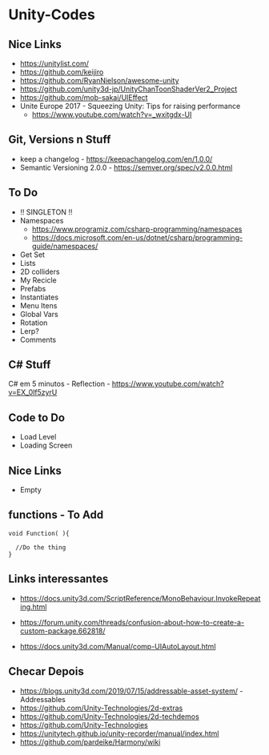 # Unity-Codes

## Nice Links

 - https://unitylist.com/
 - https://github.com/keijiro
 - https://github.com/RyanNielson/awesome-unity
 - https://github.com/unity3d-jp/UnityChanToonShaderVer2_Project
 - https://github.com/mob-sakai/UIEffect
 - Unite Europe 2017 - Squeezing Unity: Tips for raising performance
 	- https://www.youtube.com/watch?v=_wxitgdx-UI

## Git, Versions n Stuff
 - keep a changelog - https://keepachangelog.com/en/1.0.0/
 - Semantic Versioning 2.0.0 - https://semver.org/spec/v2.0.0.html


## To Do

- !! SINGLETON !!
- Namespaces
	 - https://www.programiz.com/csharp-programming/namespaces
	 - https://docs.microsoft.com/en-us/dotnet/csharp/programming-guide/namespaces/
- Get Set
- Lists
- 2D colliders
- My Recicle
- Prefabs
- Instantiates
- Menu Itens
- Global Vars
- Rotation
- Lerp?
- Comments

## C# Stuff
C# em 5 minutos - Reflection - https://www.youtube.com/watch?v=EX_0lf5zyrU

## Code to Do
- Load Level
- Loading Screen

## Nice Links
- Empty


## functions - To Add

	void Function( ){
		
  	  //Do the thing
	}

## Links interessantes

- https://docs.unity3d.com/ScriptReference/MonoBehaviour.InvokeRepeating.html

- https://forum.unity.com/threads/confusion-about-how-to-create-a-custom-package.662818/

- https://docs.unity3d.com/Manual/comp-UIAutoLayout.html

## Checar Depois

- https://blogs.unity3d.com/2019/07/15/addressable-asset-system/ - Addressables
- https://github.com/Unity-Technologies/2d-extras
- https://github.com/Unity-Technologies/2d-techdemos
- https://github.com/Unity-Technologies
- https://unitytech.github.io/unity-recorder/manual/index.html
- https://github.com/pardeike/Harmony/wiki
